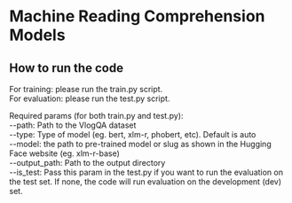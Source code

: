 # Machine Reading Comprehension Models

## How to run the code  
For training: please run the train.py script.   
For evaluation: please run the test.py script.

Required params (for both train.py and test.py):  
--path: Path to the VlogQA dataset  
--type: Type of model (eg. bert, xlm-r, phobert, etc). Default is auto   
--model: the path to pre-trained model or slug as shown in the Hugging Face website (eg. xlm-r-base)   
--output_path: Path to the output directory   
--is_test: Pass this param in the test.py if you want to run the evaluation on the test set. If none, the code will run evaluation on the development (dev) set.   

